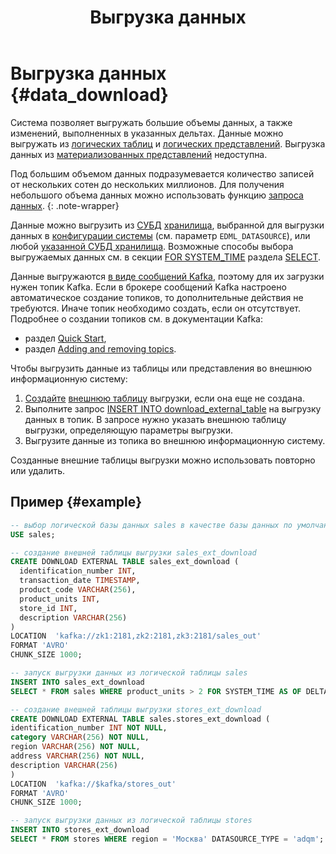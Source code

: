 ﻿---
layout: default
title: Выгрузка данных
nav_order: 5
parent: Работа с системой
has_children: false
---

# Выгрузка данных {#data_download}

Система позволяет выгружать большие объемы данных, а также изменений, выполненных 
в указанных дельтах. Данные можно выгружать из [логических таблиц](../../overview/main_concepts/logical_table/logical_table.md)
и [логических представлений](../../overview/main_concepts/logical_view/logical_view.md). Выгрузка данных из
[материализованных представлений](../../overview/main_concepts/materialized_view/materialized_view.md) недоступна.

Под большим объемом данных подразумевается количество записей от нескольких сотен до нескольких миллионов.
Для получения небольшого объема данных можно использовать функцию [запроса данных](../data_reading/data_reading.md).
{: .note-wrapper}

Данные можно выгрузить из [СУБД](../../introduction/supported_DBMS/supported_DBMS.md) [хранилища](../../overview/main_concepts/main_concepts.md),
выбранной для выгрузки данных в [конфигурации системы](../../maintenance/configuration/system/system.md) (см. параметр
`EDML_DATASOURCE`), или любой 
[указанной СУБД хранилища](../../reference/sql_plus_requests/INSERT_INTO_download_external_table/INSERT_INTO_download_external_table.md#param_datasource_type).
Возможные способы выбора выгружаемых данных см. в секции [FOR SYSTEM_TIME](../../reference/sql_plus_requests/SELECT/SELECT.md#for_system_time)
раздела [SELECT](../../reference/sql_plus_requests/SELECT/SELECT.md).

Данные выгружаются [в виде сообщений Kafka](../../reference/download_format/download_format.md), поэтому для их загрузки
нужен топик Kafka. Если в брокере сообщений Kafka настроено автоматическое создание топиков, 
то дополнительные действия не требуются. Иначе топик необходимо создать, если он отсутствует. Подробнее о создании 
топиков см. в документации Kafka:
*   раздел [Quick Start](https://kafka.apache.org/documentation/#quickstart),
*   раздел [Adding and removing topics](https://kafka.apache.org/documentation/#basic_ops_add_topic).

Чтобы выгрузить данные из таблицы или представления во внешнюю информационную систему:
1.  [Создайте](../../reference/sql_plus_requests/CREATE_DOWNLOAD_EXTERNAL_TABLE/CREATE_DOWNLOAD_EXTERNAL_TABLE.md) 
    [внешнюю таблицу](../../overview/main_concepts/external_table/external_table.md) 
    выгрузки, если она еще не создана.
2.  Выполните запрос [INSERT INTO download_external_table](../../reference/sql_plus_requests/INSERT_INTO_download_external_table/INSERT_INTO_download_external_table.md) 
    на выгрузку данных в топик. В запросе нужно указать внешнюю таблицу выгрузки, определяющую параметры 
    выгрузки.
3.  Выгрузите данные из топика во внешнюю информационную систему.

Созданные внешние таблицы выгрузки можно использовать повторно или удалить.

## Пример {#example}
```sql
-- выбор логической базы данных sales в качестве базы данных по умолчанию
USE sales;

-- создание внешней таблицы выгрузки sales_ext_download
CREATE DOWNLOAD EXTERNAL TABLE sales_ext_download (
  identification_number INT,
  transaction_date TIMESTAMP,
  product_code VARCHAR(256),
  product_units INT,
  store_id INT,
  description VARCHAR(256)
)
LOCATION  'kafka://zk1:2181,zk2:2181,zk3:2181/sales_out'
FORMAT 'AVRO'
CHUNK_SIZE 1000;

-- запуск выгрузки данных из логической таблицы sales
INSERT INTO sales_ext_download 
SELECT * FROM sales WHERE product_units > 2 FOR SYSTEM_TIME AS OF DELTA_NUM 10;

-- создание внешней таблицы выгрузки stores_ext_download
CREATE DOWNLOAD EXTERNAL TABLE sales.stores_ext_download (
identification_number INT NOT NULL,
category VARCHAR(256) NOT NULL,
region VARCHAR(256) NOT NULL,
address VARCHAR(256) NOT NULL,
description VARCHAR(256)
) 
LOCATION  'kafka://$kafka/stores_out'
FORMAT 'AVRO'
CHUNK_SIZE 1000;

-- запуск выгрузки данных из логической таблицы stores
INSERT INTO stores_ext_download 
SELECT * FROM stores WHERE region = 'Москва' DATASOURCE_TYPE = 'adqm';
```